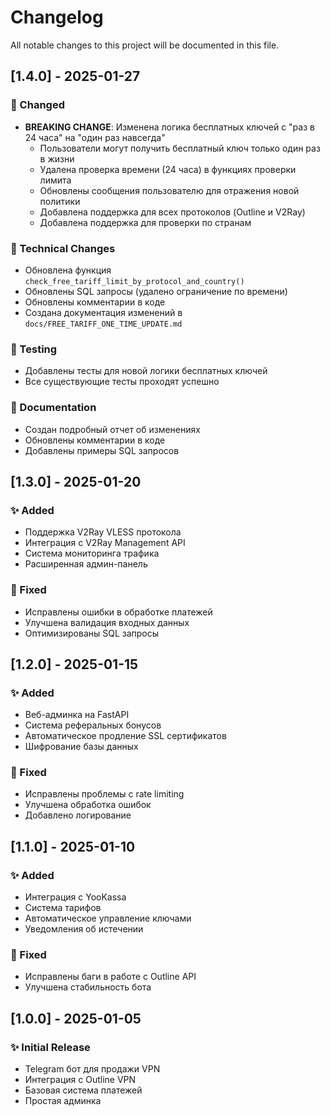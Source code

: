 # Changelog

All notable changes to this project will be documented in this file.

## [1.4.0] - 2025-01-27

### 🔄 Changed
- **BREAKING CHANGE**: Изменена логика бесплатных ключей с "раз в 24 часа" на "один раз навсегда"
  - Пользователи могут получить бесплатный ключ только один раз в жизни
  - Удалена проверка времени (24 часа) в функциях проверки лимита
  - Обновлены сообщения пользователю для отражения новой политики
  - Добавлена поддержка для всех протоколов (Outline и V2Ray)
  - Добавлена поддержка для проверки по странам

### 🔧 Technical Changes
- Обновлена функция `check_free_tariff_limit_by_protocol_and_country()`
- Обновлены SQL запросы (удалено ограничение по времени)
- Обновлены комментарии в коде
- Создана документация изменений в `docs/FREE_TARIFF_ONE_TIME_UPDATE.md`

### 🧪 Testing
- Добавлены тесты для новой логики бесплатных ключей
- Все существующие тесты проходят успешно

### 📝 Documentation
- Создан подробный отчет об изменениях
- Обновлены комментарии в коде
- Добавлены примеры SQL запросов

## [1.3.0] - 2025-01-20

### ✨ Added
- Поддержка V2Ray VLESS протокола
- Интеграция с V2Ray Management API
- Система мониторинга трафика
- Расширенная админ-панель

### 🔧 Fixed
- Исправлены ошибки в обработке платежей
- Улучшена валидация входных данных
- Оптимизированы SQL запросы

## [1.2.0] - 2025-01-15

### ✨ Added
- Веб-админка на FastAPI
- Система реферальных бонусов
- Автоматическое продление SSL сертификатов
- Шифрование базы данных

### 🔧 Fixed
- Исправлены проблемы с rate limiting
- Улучшена обработка ошибок
- Добавлено логирование

## [1.1.0] - 2025-01-10

### ✨ Added
- Интеграция с YooKassa
- Система тарифов
- Автоматическое управление ключами
- Уведомления об истечении

### 🔧 Fixed
- Исправлены баги в работе с Outline API
- Улучшена стабильность бота

## [1.0.0] - 2025-01-05

### ✨ Initial Release
- Telegram бот для продажи VPN
- Интеграция с Outline VPN
- Базовая система платежей
- Простая админка
